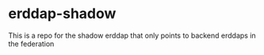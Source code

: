 # erddap-shadow
This is a repo for the shadow erddap that only points to backend erddaps in the federation
